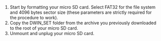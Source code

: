 1. Start by formatting your micro SD card. Select FAT32 for the file system and 4096 bytes sector size (these parameters are strictly required for the procedure to work).
2. Copy the DWIN_SET folder from the archive you previously downloaded to the root of your micro SD card.
3. Unmount and unplug your micro SD card.